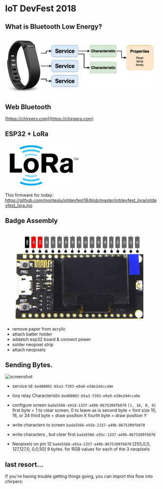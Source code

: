 # IoT DevFest 2018



## What is Bluetooth Low Energy?

![screenshot](BLE_diagram.png)



## Web Bluetooth

[https://chirpers.com](https://chirpers.com)


## ESP32 + LoRa

![screenshot](lora.png)

This firmware for today:  https://github.com/monteslu/iotdevfest18/blob/master/iotdevfest_lora/iotdevfest_lora.ino


## Badge Assembly

![screenshot](esp32.jpg)

* remove paper from acrylic
* attach batter holder
* addatch esp32 board & connect power
* solder neopixel strip
* attach neopixels




## Sending Bytes.

![screenshot](chirpers.jpg)

* service Id: `6e400001-b5a3-f393-e0a9-e50e24dcca9e`

* lora relay Characteristic `6e400002-b5a3-f393-e0a9-e50e24dcca9e`

* configure screen `bada5566-e91d-1337-a49b-8675309fb070`
  `[1, 16, 0, 0]`
  first byte = 1 to clear screen, 0 to leave as is
  second byte = font size 10, 16, or 24
  third byte = draw position X
  fourth byte = draw position Y

* write characters to screen `bada5566-e91b-1337-a49b-8675309fb070`

* write characters , but clear first `bada5566-e91c-1337-a49b-8675309fb070`

* Neopixels on pin 12 `bada5566-e91a-1337-a49b-8675309fb070`
  [255,0,0, 127,127,0, 0,0,50]
  9 bytes.  for RGB values for each of the 3 neopixels




## last resort...

If you're having trouble getting things going, you can import this flow into chirpers:

```javascript

```
